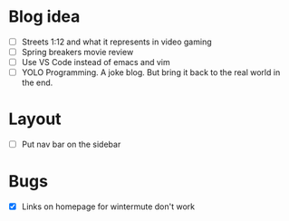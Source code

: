# Blog idea
- [ ] Streets 1:12 and what it represents in video gaming
- [ ] Spring breakers movie review
- [ ] Use VS Code instead of emacs and vim
- [ ] YOLO Programming. A joke blog. But bring it back to the real world in the end.

# Layout
- [ ] Put nav bar on the sidebar

# Bugs
- [X] Links on homepage for wintermute don't work